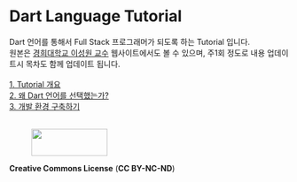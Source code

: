 # Dart Language Tutorial

Dart 언어를 통해서 Full Stack 프로그래머가 되도록 하는 Tutorial 입니다.<br>
원본은 <a href="http://mobilelab.khu.ac.kr/">경희대학교 이성원 교수</a> 웹사이트에서도 볼 수 있으며, 주1회 정도로 내용 업데이트시 목차도 함께 업데이트 됩니다.<br>
<br>
<a href="https://github.com/drsungwon/dartlang-tutorial/blob/master/dart-tutorial-01.md">1. Tutorial 개요</a><br>
<a href="https://github.com/drsungwon/dartlang-tutorial/blob/master/dart-tutorial-02.md">2. 왜 Dart 언어를 선택했는가?</a><br>
<a href="https://github.com/drsungwon/dartlang-tutorial/blob/master/dart-tutorial-03.md">3. 개발 환경 구축하기</a><br>
<br>
<!-- wp:image {"id":267,"align":"right","width":137,"height":49} -->
<div class="wp-block-image"><figure class="alignright is-resized"><img src="http://mobilelab.khu.ac.kr/wordpress/wp-content/uploads/2020/01/b05-1.jpg" alt="" class="wp-image-267" width="137" height="49"/></figure></div>
<!-- /wp:image -->
<!-- wp:paragraph -->
<p><strong>Creative Commons License</strong> (<strong>CC BY-NC-ND</strong>)</p>
<!-- /wp:paragraph -->

